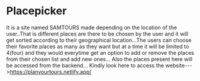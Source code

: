# Placepicker
It is a site named SAMTOURS made depending on the location of the user..That is different places are there to be chosen by the user and it will get sorted according to their geographical location...The users can choose their favorite places as many as they want but at a time it will be limited to 4(four) and they would everytime get an option to add or remove the places from their chosen list and add new ones...
Also the places present here will be accessed from the backend...
Kindly look here to access the website--->https://planyourtours.netlify.app/
